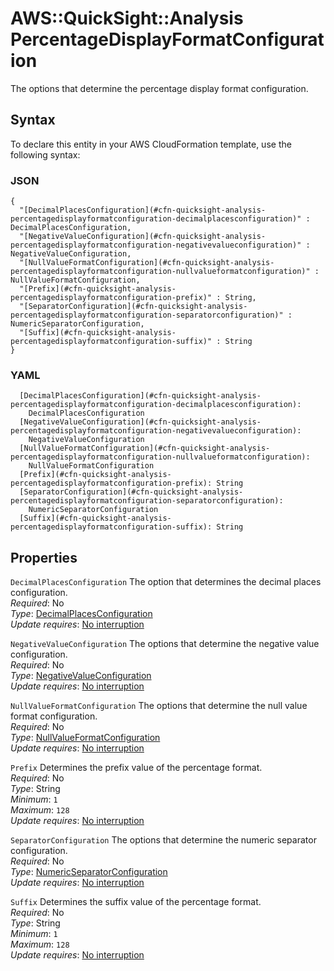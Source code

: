 # AWS::QuickSight::Analysis PercentageDisplayFormatConfiguration<a name="aws-properties-quicksight-analysis-percentagedisplayformatconfiguration"></a>

The options that determine the percentage display format configuration\.

## Syntax<a name="aws-properties-quicksight-analysis-percentagedisplayformatconfiguration-syntax"></a>

To declare this entity in your AWS CloudFormation template, use the following syntax:

### JSON<a name="aws-properties-quicksight-analysis-percentagedisplayformatconfiguration-syntax.json"></a>

```
{
  "[DecimalPlacesConfiguration](#cfn-quicksight-analysis-percentagedisplayformatconfiguration-decimalplacesconfiguration)" : DecimalPlacesConfiguration,
  "[NegativeValueConfiguration](#cfn-quicksight-analysis-percentagedisplayformatconfiguration-negativevalueconfiguration)" : NegativeValueConfiguration,
  "[NullValueFormatConfiguration](#cfn-quicksight-analysis-percentagedisplayformatconfiguration-nullvalueformatconfiguration)" : NullValueFormatConfiguration,
  "[Prefix](#cfn-quicksight-analysis-percentagedisplayformatconfiguration-prefix)" : String,
  "[SeparatorConfiguration](#cfn-quicksight-analysis-percentagedisplayformatconfiguration-separatorconfiguration)" : NumericSeparatorConfiguration,
  "[Suffix](#cfn-quicksight-analysis-percentagedisplayformatconfiguration-suffix)" : String
}
```

### YAML<a name="aws-properties-quicksight-analysis-percentagedisplayformatconfiguration-syntax.yaml"></a>

```
  [DecimalPlacesConfiguration](#cfn-quicksight-analysis-percentagedisplayformatconfiguration-decimalplacesconfiguration): 
    DecimalPlacesConfiguration
  [NegativeValueConfiguration](#cfn-quicksight-analysis-percentagedisplayformatconfiguration-negativevalueconfiguration): 
    NegativeValueConfiguration
  [NullValueFormatConfiguration](#cfn-quicksight-analysis-percentagedisplayformatconfiguration-nullvalueformatconfiguration): 
    NullValueFormatConfiguration
  [Prefix](#cfn-quicksight-analysis-percentagedisplayformatconfiguration-prefix): String
  [SeparatorConfiguration](#cfn-quicksight-analysis-percentagedisplayformatconfiguration-separatorconfiguration): 
    NumericSeparatorConfiguration
  [Suffix](#cfn-quicksight-analysis-percentagedisplayformatconfiguration-suffix): String
```

## Properties<a name="aws-properties-quicksight-analysis-percentagedisplayformatconfiguration-properties"></a>

`DecimalPlacesConfiguration`  <a name="cfn-quicksight-analysis-percentagedisplayformatconfiguration-decimalplacesconfiguration"></a>
The option that determines the decimal places configuration\.  
*Required*: No  
*Type*: [DecimalPlacesConfiguration](aws-properties-quicksight-analysis-decimalplacesconfiguration.md)  
*Update requires*: [No interruption](https://docs.aws.amazon.com/AWSCloudFormation/latest/UserGuide/using-cfn-updating-stacks-update-behaviors.html#update-no-interrupt)

`NegativeValueConfiguration`  <a name="cfn-quicksight-analysis-percentagedisplayformatconfiguration-negativevalueconfiguration"></a>
The options that determine the negative value configuration\.  
*Required*: No  
*Type*: [NegativeValueConfiguration](aws-properties-quicksight-analysis-negativevalueconfiguration.md)  
*Update requires*: [No interruption](https://docs.aws.amazon.com/AWSCloudFormation/latest/UserGuide/using-cfn-updating-stacks-update-behaviors.html#update-no-interrupt)

`NullValueFormatConfiguration`  <a name="cfn-quicksight-analysis-percentagedisplayformatconfiguration-nullvalueformatconfiguration"></a>
The options that determine the null value format configuration\.  
*Required*: No  
*Type*: [NullValueFormatConfiguration](aws-properties-quicksight-analysis-nullvalueformatconfiguration.md)  
*Update requires*: [No interruption](https://docs.aws.amazon.com/AWSCloudFormation/latest/UserGuide/using-cfn-updating-stacks-update-behaviors.html#update-no-interrupt)

`Prefix`  <a name="cfn-quicksight-analysis-percentagedisplayformatconfiguration-prefix"></a>
Determines the prefix value of the percentage format\.  
*Required*: No  
*Type*: String  
*Minimum*: `1`  
*Maximum*: `128`  
*Update requires*: [No interruption](https://docs.aws.amazon.com/AWSCloudFormation/latest/UserGuide/using-cfn-updating-stacks-update-behaviors.html#update-no-interrupt)

`SeparatorConfiguration`  <a name="cfn-quicksight-analysis-percentagedisplayformatconfiguration-separatorconfiguration"></a>
The options that determine the numeric separator configuration\.  
*Required*: No  
*Type*: [NumericSeparatorConfiguration](aws-properties-quicksight-analysis-numericseparatorconfiguration.md)  
*Update requires*: [No interruption](https://docs.aws.amazon.com/AWSCloudFormation/latest/UserGuide/using-cfn-updating-stacks-update-behaviors.html#update-no-interrupt)

`Suffix`  <a name="cfn-quicksight-analysis-percentagedisplayformatconfiguration-suffix"></a>
Determines the suffix value of the percentage format\.  
*Required*: No  
*Type*: String  
*Minimum*: `1`  
*Maximum*: `128`  
*Update requires*: [No interruption](https://docs.aws.amazon.com/AWSCloudFormation/latest/UserGuide/using-cfn-updating-stacks-update-behaviors.html#update-no-interrupt)